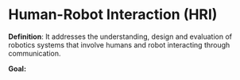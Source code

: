 # Human-Robot Interaction (HRI)

**Definition**: It addresses the understanding, design and evaluation of robotics systems that involve humans and robot interacting through communication.

**Goal:** 

